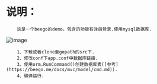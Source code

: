 说明：
=====
        这是一个beego的demo，包含的功能有注册登录.使用mysql数据库.

![image](https://github.com/renxiaotian/beego_login_register_demo/blob/master/gif/show.gif)

        1、下载或者clone至gopath的src下.
        2、修改conf下app.conf中数据库链接.
        3、使用orm.RunCommand()创建数据库表([参考](https://beego.me/docs/mvc/model/cmd.md)).
        4、编译运行.